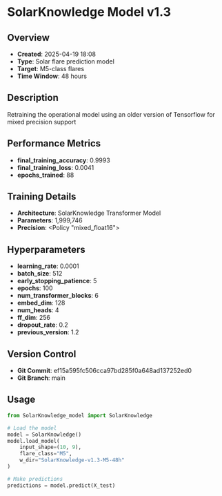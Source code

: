 # SolarKnowledge Model v1.3

## Overview
- **Created**: 2025-04-19 18:08
- **Type**: Solar flare prediction model
- **Target**: M5-class flares
- **Time Window**: 48 hours

## Description
Retraining the operational model using an older version of Tensorflow for mixed precision support

## Performance Metrics
- **final_training_accuracy**: 0.9993
- **final_training_loss**: 0.0041
- **epochs_trained**: 88


## Training Details
- **Architecture**: SolarKnowledge Transformer Model
- **Parameters**: 1,999,746
- **Precision**: <Policy "mixed_float16">

## Hyperparameters
- **learning_rate**: 0.0001
- **batch_size**: 512
- **early_stopping_patience**: 5
- **epochs**: 100
- **num_transformer_blocks**: 6
- **embed_dim**: 128
- **num_heads**: 4
- **ff_dim**: 256
- **dropout_rate**: 0.2
- **previous_version**: 1.2

## Version Control
- **Git Commit**: ef15a595fc506cca97bd285f0a648ad137252ed0
- **Git Branch**: main

## Usage
```python
from SolarKnowledge_model import SolarKnowledge

# Load the model
model = SolarKnowledge()
model.load_model(
    input_shape=(10, 9), 
    flare_class="M5", 
    w_dir="SolarKnowledge-v1.3-M5-48h"
)

# Make predictions
predictions = model.predict(X_test)
```
